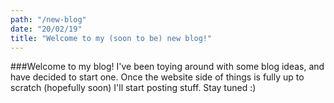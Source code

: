 ```yaml
---
path: "/new-blog"
date: "20/02/19"
title: "Welcome to my (soon to be) new blog!"
---
```


###Welcome to my blog! I've been toying around with some blog ideas, and have decided to start one. Once the website side of things is fully up to scratch (hopefully soon) I'll start posting stuff. Stay tuned :)

